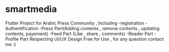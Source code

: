 # smartmedia

Flutter Project for Arabic Press Community , Including 
-registration
-Authentification
-Press Part(Adding contents , remove contents , updating contents, payement)
-Feed Part (Like , share , comments)
-Reader Part
-Profile Part 
Respecting UI/UX Design 
Free for Use , for any question contact me :)


